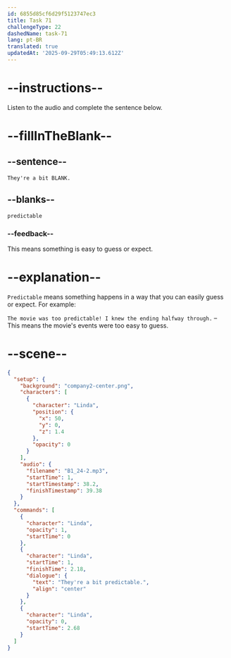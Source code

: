 ```yaml
---
id: 6855d85cf6d29f5123747ec3
title: Task 71
challengeType: 22
dashedName: task-71
lang: pt-BR
translated: true
updatedAt: '2025-09-29T05:49:13.612Z'
---
```


<!-- (Audio) Linda: They're a bit predictable. -->

# --instructions--

Listen to the audio and complete the sentence below.

# --fillInTheBlank--

## --sentence--

`They're a bit BLANK.`

## --blanks--

`predictable`

### --feedback--

This means something is easy to guess or expect.

# --explanation--

`Predictable` means something happens in a way that you can easily guess or expect. For example:

`The movie was too predictable! I knew the ending halfway through.` – This means the movie's events were too easy to guess.

# --scene--

```json
{
  "setup": {
    "background": "company2-center.png",
    "characters": [
      {
        "character": "Linda",
        "position": {
          "x": 50,
          "y": 0,
          "z": 1.4
        },
        "opacity": 0
      }
    ],
    "audio": {
      "filename": "B1_24-2.mp3",
      "startTime": 1,
      "startTimestamp": 38.2,
      "finishTimestamp": 39.38
    }
  },
  "commands": [
    {
      "character": "Linda",
      "opacity": 1,
      "startTime": 0
    },
    {
      "character": "Linda",
      "startTime": 1,
      "finishTime": 2.18,
      "dialogue": {
        "text": "They're a bit predictable.",
        "align": "center"
      }
    },
    {
      "character": "Linda",
      "opacity": 0,
      "startTime": 2.68
    }
  ]
}
```
